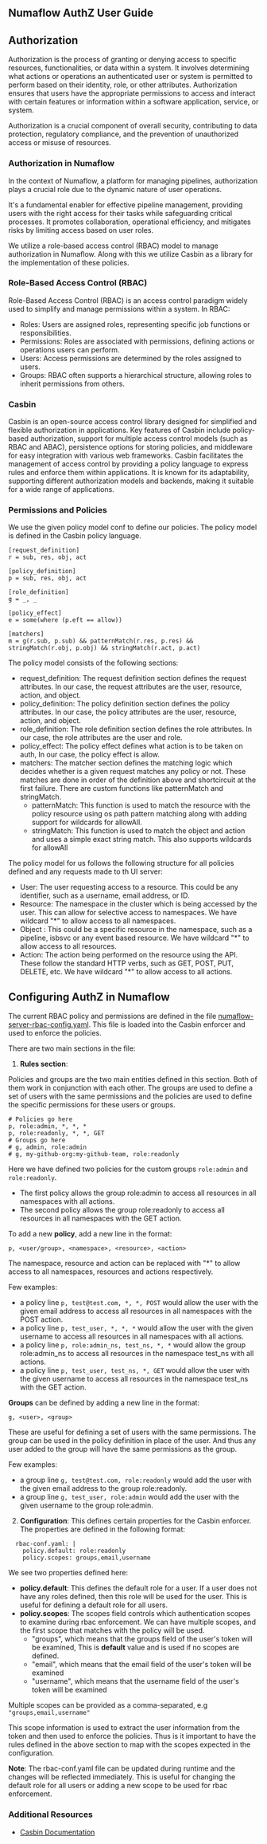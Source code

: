 ## Numaflow AuthZ User Guide

## **Authorization**

Authorization is the process of granting or denying access to specific resources, functionalities, or data within a system. It involves determining what actions or operations an authenticated user or system is permitted to perform based on their identity, role, or other attributes. Authorization ensures that users have the appropriate permissions to access and interact with certain features or information within a software application, service, or system.

Authorization is a crucial component of overall security, contributing to data protection, regulatory compliance, and the prevention of unauthorized access or misuse of resources.

### Authorization in Numaflow

In the context of Numaflow, a platform for managing pipelines, authorization plays a crucial role due to the dynamic nature of user operations.

It's a fundamental enabler for effective pipeline management, providing users with the right access for their tasks while safeguarding critical processes. It promotes collaboration, operational efficiency, and mitigates risks by limiting access based on user roles.

We utilize a role-based access control (RBAC) model to manage authorization in Numaflow. Along with this we utilize Casbin as a library for the implementation of these policies.

### Role-Based Access Control (RBAC)

Role-Based Access Control (RBAC) is an access control paradigm widely used to simplify and manage permissions within a system. In RBAC:

- Roles: Users are assigned roles, representing specific job functions or responsibilities.
- Permissions: Roles are associated with permissions, defining actions or operations users can perform.
- Users: Access permissions are determined by the roles assigned to users.
- Groups: RBAC often supports a hierarchical structure, allowing roles to inherit permissions from others.

### Casbin

Casbin is an open-source access control library designed for simplified and flexible authorization in applications. Key features of Casbin include policy-based authorization, support for multiple access control models (such as RBAC and ABAC), persistence options for storing policies, and middleware for easy integration with various web frameworks. Casbin facilitates the management of access control by providing a policy language to express rules and enforce them within applications. It is known for its adaptability, supporting different authorization models and backends, making it suitable for a wide range of applications.

### Permissions and Policies

We use the given policy model conf to define our policies. The policy model is defined in the Casbin policy language.

```
[request_definition]
r = sub, res, obj, act

[policy_definition]
p = sub, res, obj, act

[role_definition]
g = _, _

[policy_effect]
e = some(where (p.eft == allow))

[matchers]
m = g(r.sub, p.sub) && patternMatch(r.res, p.res) && stringMatch(r.obj, p.obj) && stringMatch(r.act, p.act)
```

The policy model consists of the following sections:

- request_definition: The request definition section defines the request attributes. In our case, the request attributes are the user, resource, action, and object.
- policy_definition: The policy definition section defines the policy attributes. In our case, the policy attributes are the user, resource, action, and object.
- role_definition: The role definition section defines the role attributes. In our case, the role attributes are the user and role.
- policy_effect: The policy effect defines what action is to be taken on auth, In our case, the policy effect is allow.
- matchers: The matcher section defines the matching logic which decides whether is a given request matches any policy or not. These matches are done in order of the definition above and shortcircuit at the first failure. There are custom functions like patternMatch and stringMatch.
  - patternMatch: This function is used to match the resource with the policy resource using os path pattern matching along with adding support for wildcards for allowAll.
  - stringMatch: This function is used to match the object and action and uses a simple exact string match. This also supports wildcards for allowAll

The policy model for us follows the following structure for all policies defined and any requests made to th UI server:

- User: The user requesting access to a resource. This could be any identifier, such as a username, email address, or ID.
- Resource: The namespace in the cluster which is being accessed by the user. This can allow for selective access to namespaces. We have wildcard "\*" to allow access to all namespaces.
- Object : This could be a specific resource in the namespace, such as a pipeline, isbsvc or any event based resource. We have wildcard "\*" to allow access to all resources.
- Action: The action being performed on the resource using the API. These follow the standard HTTP verbs, such as GET, POST, PUT, DELETE, etc. We have wildcard "\*" to allow access to all actions.

## **Configuring AuthZ in Numaflow**

The current RBAC policy and permissions are defined in the file [numaflow-server-rbac-config.yaml](https://github.com/numaproj/numaflow/blob/main/config/base/numaflow-server/numaflow-server-rbac-config.yaml). This file is loaded into the Casbin enforcer and used to enforce the policies.

There are two main sections in the file:

1. **Rules section**:

Policies and groups are the two main entities defined in this section.
Both of them work in conjunction with each other. The groups are used to define a set of users with the same permissions and the policies are used to define the specific permissions for these users or groups. 


```
# Policies go here
p, role:admin, *, *, *
p, role:readonly, *, *, GET
# Groups go here
# g, admin, role:admin
# g, my-github-org:my-github-team, role:readonly
```
Here we have defined two policies for the custom groups `role:admin` and `role:readonly`. 
- The first policy allows the group role:admin to access all resources in all namespaces with all actions.
- The second policy allows the group role:readonly to access all resources in all namespaces with the GET action.

To add a new **policy**, add a new line in the format:

```
p, <user/group>, <namespace>, <resource>, <action>
```

The namespace, resource and action can be replaced with "\*" to allow access to all namespaces, resources and actions respectively.

Few examples:

- a policy line `p, test@test.com, *, *, POST` would allow the user with the given email address to access all resources in all namespaces with the POST action.
- a policy line `p, test_user, *, *, *` would allow the user with the given username to access all resources in all namespaces with all actions.
- a policy line `p, role:admin_ns, test_ns, *, *` would allow the group role:admin_ns to access all resources in the namespace test_ns with all actions.
- a policy line `p, test_user, test_ns, *, GET` would allow the user with the given username to access all resources in the namespace test_ns with the GET action.

**Groups** can be defined by adding a new line in the format:

```
g, <user>, <group>
```

These are useful for defining a set of users with the same permissions. The group can be used in the policy definition in place of the user. And thus any user added to the group will have the same permissions as the group.

Few examples:

- a group line `g, test@test.com, role:readonly` would add the user with the given email address to the group role:readonly.
- a group line `g, test_user, role:admin` would add the user with the given username to the group role:admin.

2. **Configuration**: This defines certain properties for the Casbin enforcer. The properties are defined in the following format:

```
  rbac-conf.yaml: |
    policy.default: role:readonly
    policy.scopes: groups,email,username
```

We see two properties defined here:

- **policy.default**: This defines the default role for a user. If a user does not have any roles defined, then this role will be used for the user. This is useful for defining a default role for all users.
- **policy.scopes**: The scopes field controls which authentication scopes to examine during rbac enforcement. We can have multiple scopes, and the first scope that matches with the policy will be used.
  - "groups", which means that the groups field of the user's token will be examined, This is **default** value and is used if no scopes are defined.
  - "email", which means that the email field of the user's token will be examined
  - "username", which means that the username field of the user's token will be examined

Multiple scopes can be provided as a comma-separated, e.g `"groups,email,username"`

This scope information is used to extract the user information from the token and then used to enforce the policies. Thus is it important to have the rules defined in the above section to map with the scopes expected in the configuration.


**Note**: The rbac-conf.yaml file can be updated during runtime and the changes will be reflected immediately. This is useful for changing the default role for all users or adding a new scope to be used for rbac enforcement.

### Additional Resources

- [Casbin Documentation](https://casbin.org/)
